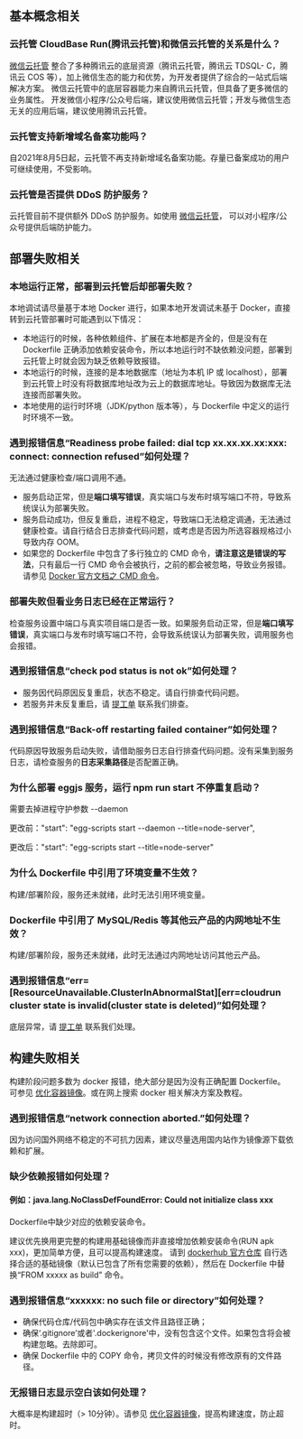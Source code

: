 ## 基本概念相关
[](id:que1)
### 云托管 CloudBase Run(腾讯云托管)和微信云托管的关系是什么？
[微信云托管](https://cloud.weixin.qq.com/cloudrun?utm_source=qcloud) 整合了多种腾讯云的底层资源（腾讯云托管，腾讯云 TDSQL- C，腾讯云 COS 等），加上微信生态的能力和优势，为开发者提供了综合的一站式后端解决方案。 微信云托管中的底层容器能力来自腾讯云托管，但具备了更多微信的业务属性。
开发微信小程序/公众号后端，建议使用微信云托管；开发与微信生态无关的应用后端，建议使用腾讯云托管。

[](id:que2)
### 云托管支持新增域名备案功能吗？
自2021年8月5日起，云托管不再支持新增域名备案功能。存量已备案成功的用户可继续使用，不受影响。

[](id:que3)
### 云托管是否提供 DDoS 防护服务？
云托管目前不提供额外 DDoS 防护服务。如使用 [微信云托管](https://cloud.weixin.qq.com/cloudrun?utm_source=qcloud)， 可以对小程序/公众号提供后端防护能力。


## 部署失败相关
[](id:que4)
### 本地运行正常，部署到云托管后却部署失败？
本地调试请尽量基于本地 Docker 进行，如果本地开发调试未基于 Docker，直接转到云托管部署时可能遇到以下情况：

- 本地运行的时候，各种依赖组件、扩展在本地都是齐全的，但是没有在 Dockerfile 正确添加依赖安装命令，所以本地运行时不缺依赖没问题，部署到云托管上时就会因为缺乏依赖导致报错。
- 本地运行的时候，连接的是本地数据库（地址为本机 IP 或 localhost），部署到云托管上时没有将数据库地址改为云上的数据库地址。导致因为数据库无法连接而部署失败。
- 本地使用的运行时环境（JDK/python 版本等），与 Dockerfile 中定义的运行时环境不一致。


[](id:que5)
### 遇到报错信息“Readiness probe failed: dial tcp xx.xx.xx.xx:xxx: connect: connection refused”如何处理？
无法通过健康检查/端口调用不通。
- 服务启动正常，但是**端口填写错误**，真实端口与发布时填写端口不符，导致系统误认为部署失败。
- 服务启动成功，但反复重启，进程不稳定，导致端口无法稳定调通，无法通过健康检查。请自行结合日志排查代码问题，或考虑是否因为所选容器规格过小导致内存 OOM。
- 如果您的 Dockerfile 中包含了多行独立的 CMD 命令，**请注意这是错误的写法**，只有最后一行 CMD 命令会被执行，之前的都会被忽略，导致业务报错。请参见 [Docker 官方文档之 CMD 命令](https://docs.docker.com/engine/reference/builder/#cmd)。


[](id:que6)
### 部署失败但看业务日志已经在正常运行？
检查服务设置中端口与真实项目端口是否一致。如果服务启动正常，但是**端口填写错误**，真实端口与发布时填写端口不符，会导致系统误认为部署失败，调用服务也会报错。


[](id:que7)
### 遇到报错信息“check pod status is not ok”如何处理？
- 服务因代码原因反复重启，状态不稳定。请自行排查代码问题。
- 若服务并未反复重启，请   [提工单](https://console.cloud.tencent.com/workorder/category)  联系我们排查。

[](id:que8)
### 遇到报错信息“Back-off restarting failed container”如何处理？
代码原因导致服务启动失败，请借助服务日志自行排查代码问题。没有采集到服务日志，请检查服务的**日志采集路径**是否配置正确。

[](id:que9)
### 为什么部署 eggjs 服务，运行 npm run start 不停重复启动？

需要去掉进程守护参数 --daemon

更改前："start": "egg-scripts start --daemon --title=node-server",

更改后："start": "egg-scripts start --title=node-server"

[](id:que10)
### 为什么 Dockerfile 中引用了环境变量不生效？

构建/部署阶段，服务还未就绪，此时无法引用环境变量。

### Dockerfile 中引用了 MySQL/Redis 等其他云产品的内网地址不生效？

构建/部署阶段，服务还未就绪，此时无法通过内网地址访问其他云产品。

[](id:que11)
### 遇到报错信息“err=[ResourceUnavailable.ClusterInAbnormalStat][err=cloudrun cluster state is invalid(cluster state is deleted)”如何处理？

底层异常，请  [提工单](https://console.cloud.tencent.com/workorder/category) 联系我们处理。

## 构建失败相关
构建阶段问题多数为 docker 报错，绝大部分是因为没有正确配置 Dockerfile。
可参见 [优化容器镜像](https://cloud.tencent.com/document/product/1243/49643)。或在网上搜索 docker 相关解决方案及教程。

[](id:que12)
### 遇到报错信息“network connection aborted.”如何处理？
因为访问国外网络不稳定的不可抗力因素，建议尽量选用国内站作为镜像源下载依赖和扩展。

[](id:que13)
### 缺少依赖报错如何处理？
#### 例如：java.lang.NoClassDefFoundError: Could not initialize class xxx

Dockerfile中缺少对应的依赖安装命令。

建议优先换用更完整的构建用基础镜像而非直接增加依赖安装命令(RUN apk xxx)，更加简单方便，且可以提高构建速度。
请到 [dockerhub 官方仓库](https://hub.docker.com/_/java?tab=tags) 自行选择合适的基础镜像（默认已包含了所有您需要的依赖），然后在 Dockerfile 中替换“FROM xxxxx as build” 命令。

[](id:que14)
### 遇到报错信息“xxxxxx: no such file or directory”如何处理？

- 确保代码仓库/代码包中确实存在该文件且路径正确；
- 确保‘.gitignore’或者'.dockerignore'中，没有包含这个文件。如果包含将会被构建忽略。去除即可。
- 确保 Dockerfile 中的 COPY 命令，拷贝文件的时候没有修改原有的文件路径。

[](id:que15)
### 无报错日志显示空白该如何处理？
大概率是构建超时（> 10分钟）。请参见 [优化容器镜像](https://cloud.tencent.com/document/product/1243/49643)，提高构建速度，防止超时。


